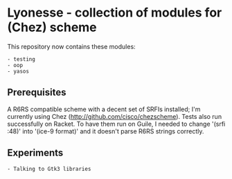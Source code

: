 Lyonesse - collection of modules for (Chez) scheme
==================================================

This repository now contains these modules:

    - testing
    - oop
    - yasos

Prerequisites
-------------

A R6RS compatible scheme with a decent set of SRFIs installed; I'm currently using Chez (http://github.com/cisco/chezscheme). Tests also run successfully on Racket. To have them run on Guile, I needed to change '(srfi :48)' into '(ice-9 format)' and it doesn't parse R6RS strings correctly.

Experiments
-----------

    - Talking to Gtk3 libraries

